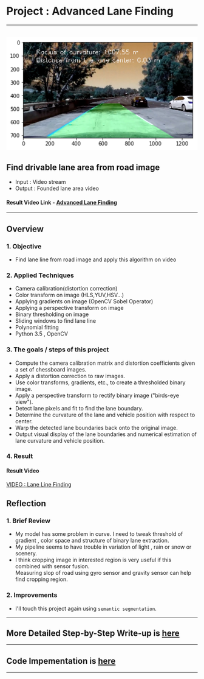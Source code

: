 
# Project : **Advanced Lane Finding**
---
<br>
<img src="./output_images/output_36_1.png" width="960" alt="Combined Image" />

## Find drivable lane area from road image
* Input : Video stream
* Output : Founded lane area video

#### Result Video Link - [Advanced Lane Finding](https://www.youtube.com/watch?v=gUkVRg-zaJU)<br>
---

## Overview

### 1. Objective
  * Find lane line from road image and apply this algorithm on video

### 2. Applied Techniques
* Camera calibration(distortion correction)
* Color transform on image (HLS,YUV,HSV...)
* Applying gradients on image (OpenCV Sobel Operator)
* Applying a perspective transform on image
* Binary thresholding on image
* Sliding windows to find lane line
* Polynomial fitting
* Python 3.5 , OpenCV

### 3. The goals / steps of this project
* Compute the camera calibration matrix and distortion coefficients given a set of chessboard images.
* Apply a distortion correction to raw images.
* Use color transforms, gradients, etc., to create a thresholded binary image.
* Apply a perspective transform to rectify binary image ("birds-eye view").
* Detect lane pixels and fit to find the lane boundary.
* Determine the curvature of the lane and vehicle position with respect to center.
* Warp the detected lane boundaries back onto the original image.
* Output visual display of the lane boundaries and numerical estimation of lane curvature and vehicle position.

### 4. Result

#### Result Video
[VIDEO : Lane Line Finding](https://www.youtube.com/watch?v=gUkVRg-zaJU)<br>

## Reflection

### 1. Brief Review
* My model has some problem in curve. I need to tweak threshold of gradient , color space and
  structure of binary lane extraction.
* My pipeline seems to have trouble in variation of light , rain or snow or scenery.
* I think cropping image in interested region is very useful if this combined with sensor fusion.<br>
  Measuring slop of road using gyro sensor and gravity sensor can help find cropping region.

### 2. Improvements
* I'll touch this project again using `semantic segmentation`.

---
## More Detailed Step-by-Step Write-up is [here](https://github.com/ksjgh/SDCND/blob/master/Term1_Computer_Vision_and_Deep_Learning/04_Project-Advanced_Lane_Finding/Writeup_project_Advanced_Lane_Finding_submit.md)<br>

---
## Code Impementation is [here](https://github.com/ksjgh/SDCND/blob/master/Term1_Computer_Vision_and_Deep_Learning/04_Project-Advanced_Lane_Finding/Advanced_Lane_Finding-submit.ipynb)
---

